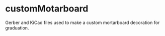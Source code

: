 # customMotarboard
Gerber and KiCad files used to make a custom mortarboard decoration for graduation.
